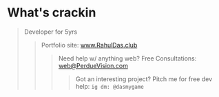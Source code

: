 # What's crackin
> Developer for 5yrs <br>
>> Portfolio site: www.RahulDas.club <br>
>>> Need help w/ anything web? Free Consultations: web@PerdueVision.com
>>>> Got an interesting project? Pitch me for free dev help: `ig dm: @dasmygame`
